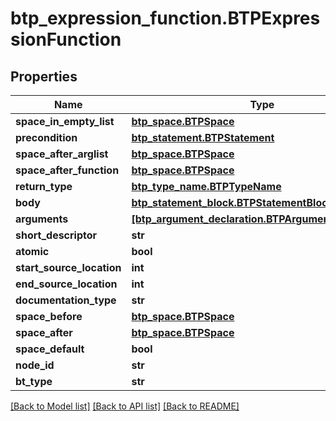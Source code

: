 # btp_expression_function.BTPExpressionFunction

## Properties
Name | Type | Description | Notes
------------ | ------------- | ------------- | -------------
**space_in_empty_list** | [**btp_space.BTPSpace**](BTPSpace.md) |  | [optional] 
**precondition** | [**btp_statement.BTPStatement**](BTPStatement.md) |  | [optional] 
**space_after_arglist** | [**btp_space.BTPSpace**](BTPSpace.md) |  | [optional] 
**space_after_function** | [**btp_space.BTPSpace**](BTPSpace.md) |  | [optional] 
**return_type** | [**btp_type_name.BTPTypeName**](BTPTypeName.md) |  | [optional] 
**body** | [**btp_statement_block.BTPStatementBlock**](BTPStatementBlock.md) |  | [optional] 
**arguments** | [**[btp_argument_declaration.BTPArgumentDeclaration]**](BTPArgumentDeclaration.md) |  | [optional] 
**short_descriptor** | **str** |  | [optional] 
**atomic** | **bool** |  | [optional] 
**start_source_location** | **int** |  | [optional] 
**end_source_location** | **int** |  | [optional] 
**documentation_type** | **str** |  | [optional] 
**space_before** | [**btp_space.BTPSpace**](BTPSpace.md) |  | [optional] 
**space_after** | [**btp_space.BTPSpace**](BTPSpace.md) |  | [optional] 
**space_default** | **bool** |  | [optional] 
**node_id** | **str** |  | [optional] 
**bt_type** | **str** |  | [optional] 

[[Back to Model list]](../README.md#documentation-for-models) [[Back to API list]](../README.md#documentation-for-api-endpoints) [[Back to README]](../README.md)


